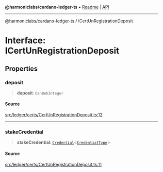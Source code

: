 **@harmoniclabs/cardano-ledger-ts** • [Readme](../README.md) \| [API](../globals.md)

***

[@harmoniclabs/cardano-ledger-ts](../README.md) / ICertUnRegistrationDeposit

# Interface: ICertUnRegistrationDeposit

## Properties

### deposit

> **deposit**: `CanBeUInteger`

#### Source

[src/ledger/certs/CertUnRegistrationDeposit.ts:12](https://github.com/HarmonicLabs/cardano-ledger-ts/blob/d1659b0/src/ledger/certs/CertUnRegistrationDeposit.ts#L12)

***

### stakeCredential

> **stakeCredential**: [`Credential`](../classes/Credential.md)\<[`CredentialType`](../enumerations/CredentialType.md)\>

#### Source

[src/ledger/certs/CertUnRegistrationDeposit.ts:11](https://github.com/HarmonicLabs/cardano-ledger-ts/blob/d1659b0/src/ledger/certs/CertUnRegistrationDeposit.ts#L11)
